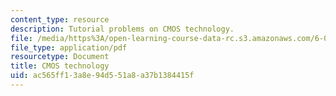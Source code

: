 ```yaml
---
content_type: resource
description: Tutorial problems on CMOS technology.
file: /media/https%3A/open-learning-course-data-rc.s3.amazonaws.com/6-004-computation-structures-spring-2009/ac565ff13a8e94d551a8a37b1384415f_MIT6_004s09_tutor03.pdf
file_type: application/pdf
resourcetype: Document
title: CMOS technology
uid: ac565ff1-3a8e-94d5-51a8-a37b1384415f
---
```


